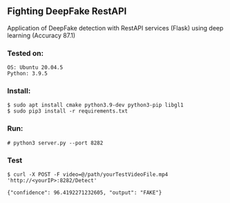 ## Fighting DeepFake RestAPI
Application of DeepFake detection with RestAPI services (Flask) using deep learning (Accuracy 87.1)

### Tested on:
```
OS: Ubuntu 20.04.5
Python: 3.9.5

```
### Install:
```
$ sudo apt install cmake python3.9-dev python3-pip libgl1
$ sudo pip3 install -r requirements.txt

```
### Run:

```
# python3 server.py --port 8282

```
### Test

```
$ curl -X POST -F video=@/path/yourTestVideoFile.mp4 'http://<yourIP>:8282/Detect'

{"confidence": 96.4192271232605, "output": "FAKE"}
```
